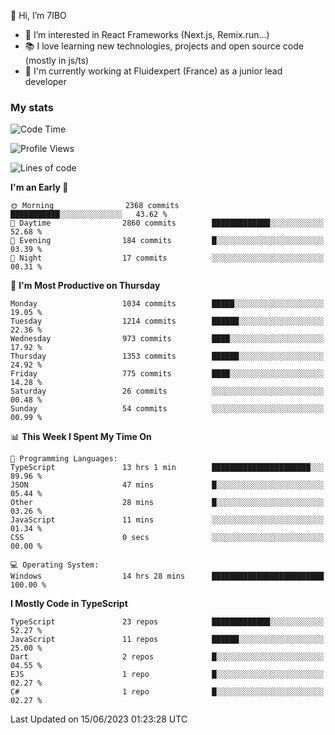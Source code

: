 👋 Hi, I’m 7IBO

- 👀 I’m interested in React Frameworks (Next.js, Remix.run...)
- 📚 I love learning new technologies, projects and open source code (mostly in js/ts)
- 💼 I'm currently working at Fluidexpert (France) as a junior lead developer

### My stats
<!--START_SECTION:waka-->
![Code Time](http://img.shields.io/badge/Code%20Time-24%20hrs%2032%20mins-blue)

![Profile Views](http://img.shields.io/badge/Profile%20Views-23-blue)

![Lines of code](https://img.shields.io/badge/From%20Hello%20World%20I%27ve%20Written-7.1%20million%20lines%20of%20code-blue)

**I'm an Early 🐤** 

```text
🌞 Morning                2368 commits        ███████████░░░░░░░░░░░░░░   43.62 % 
🌆 Daytime                2860 commits        █████████████░░░░░░░░░░░░   52.68 % 
🌃 Evening                184 commits         █░░░░░░░░░░░░░░░░░░░░░░░░   03.39 % 
🌙 Night                  17 commits          ░░░░░░░░░░░░░░░░░░░░░░░░░   00.31 % 
```
📅 **I'm Most Productive on Thursday** 

```text
Monday                   1034 commits        █████░░░░░░░░░░░░░░░░░░░░   19.05 % 
Tuesday                  1214 commits        ██████░░░░░░░░░░░░░░░░░░░   22.36 % 
Wednesday                973 commits         ████░░░░░░░░░░░░░░░░░░░░░   17.92 % 
Thursday                 1353 commits        ██████░░░░░░░░░░░░░░░░░░░   24.92 % 
Friday                   775 commits         ████░░░░░░░░░░░░░░░░░░░░░   14.28 % 
Saturday                 26 commits          ░░░░░░░░░░░░░░░░░░░░░░░░░   00.48 % 
Sunday                   54 commits          ░░░░░░░░░░░░░░░░░░░░░░░░░   00.99 % 
```


📊 **This Week I Spent My Time On** 

```text
💬 Programming Languages: 
TypeScript               13 hrs 1 min        ██████████████████████░░░   89.96 % 
JSON                     47 mins             █░░░░░░░░░░░░░░░░░░░░░░░░   05.44 % 
Other                    28 mins             █░░░░░░░░░░░░░░░░░░░░░░░░   03.26 % 
JavaScript               11 mins             ░░░░░░░░░░░░░░░░░░░░░░░░░   01.34 % 
CSS                      0 secs              ░░░░░░░░░░░░░░░░░░░░░░░░░   00.00 % 

💻 Operating System: 
Windows                  14 hrs 28 mins      █████████████████████████   100.00 % 
```

**I Mostly Code in TypeScript** 

```text
TypeScript               23 repos            █████████████░░░░░░░░░░░░   52.27 % 
JavaScript               11 repos            ██████░░░░░░░░░░░░░░░░░░░   25.00 % 
Dart                     2 repos             █░░░░░░░░░░░░░░░░░░░░░░░░   04.55 % 
EJS                      1 repo              █░░░░░░░░░░░░░░░░░░░░░░░░   02.27 % 
C#                       1 repo              █░░░░░░░░░░░░░░░░░░░░░░░░   02.27 % 
```




 Last Updated on 15/06/2023 01:23:28 UTC
<!--END_SECTION:waka-->
